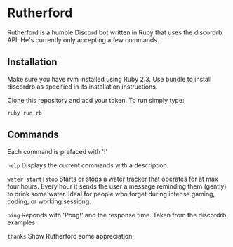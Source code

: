 # Rutherford
Rutherford is a humble Discord bot written in Ruby that uses the 
discordrb API. He's currently only accepting a few commands.

## Installation

Make sure you have rvm installed using Ruby 2.3. Use bundle to install
discordrb as specified in its installation instructions.

Clone this repository and add your token. To run simply type:

```ruby run.rb```


## Commands
Each command is prefaced with '!'

`help` 
Displays the current commands with a description.

`water start|stop` 
Starts or stops a water tracker that operates for at max four hours. 
Every hour it sends the user a message reminding them (gently) to drink
some water. Ideal for people who forget during intense gaming, coding,
or working sessiong.

`ping` 
Reponds with 'Pong!' and the response time. Taken from the discordrb
examples.

`thanks` 
Show Rutherford some appreciation.

